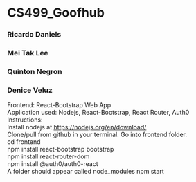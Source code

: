 # CS499_Goofhub
### Ricardo Daniels
### Mei Tak Lee
### Quinton Negron
### Denice Veluz

Frontend: React-Bootstrap Web App <br />
Application used: Nodejs, React-Bootstrap, React Router, Auth0 <br />
Instructions: <br />
Install nodejs at https://nodejs.org/en/download/ <br />
Clone/pull from github in your terminal. Go into frontend folder. <br />
cd frontend <br />
npm install react-bootstrap bootstrap <br />
npm install react-router-dom <br />
npm install @auth0/auth0-react <br />
A folder should appear called node_modules
npm start <br />
